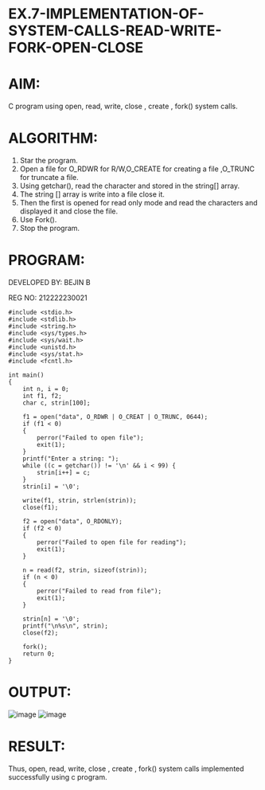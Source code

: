 # EX.7-IMPLEMENTATION-OF-SYSTEM-CALLS-READ-WRITE-FORK-OPEN-CLOSE

# AIM:
C program using open, read, write, close , create , fork() system calls.
# ALGORITHM:
1. Star the program.
2. Open a file for O_RDWR for R/W,O_CREATE for creating a file ,O_TRUNC for truncate
a file.
3. Using getchar(), read the character and stored in the string[] array.
4. The string [] array is write into a file close it.
5. Then the first is opened for read only mode and read the characters and displayed it and
close the file.
6. Use Fork().
7. Stop the program.
# PROGRAM:
DEVELOPED BY: BEJIN B

REG NO: 212222230021
```
#include <stdio.h>
#include <stdlib.h>
#include <string.h>
#include <sys/types.h>
#include <sys/wait.h>
#include <unistd.h>
#include <sys/stat.h>
#include <fcntl.h>

int main() 
{
    int n, i = 0;
    int f1, f2;
    char c, strin[100];

    f1 = open("data", O_RDWR | O_CREAT | O_TRUNC, 0644);
    if (f1 < 0) 
    {
        perror("Failed to open file");
        exit(1);
    }
    printf("Enter a string: ");
    while ((c = getchar()) != '\n' && i < 99) {
        strin[i++] = c;
    }
    strin[i] = '\0';

    write(f1, strin, strlen(strin));
    close(f1);

    f2 = open("data", O_RDONLY);
    if (f2 < 0) 
    {
        perror("Failed to open file for reading");
        exit(1);
    }

    n = read(f2, strin, sizeof(strin));
    if (n < 0) 
    {
        perror("Failed to read from file");
        exit(1);
    }

    strin[n] = '\0';
    printf("\n%s\n", strin);
    close(f2);

    fork();
    return 0;
}
```
# OUTPUT:
![image](https://github.com/ASHWINKUMAR2903/EX.7-IMPLEMENTATION-OF-SYSTEM-CALLS-READ-WRITE-FORK-OPEN-CLOSE/assets/119407186/980cd2ab-d5e1-4ca5-91ba-c03010333215)
![image](https://github.com/ASHWINKUMAR2903/EX.7-IMPLEMENTATION-OF-SYSTEM-CALLS-READ-WRITE-FORK-OPEN-CLOSE/assets/119407186/3a7265a1-7522-4674-ae93-0bc28eae4af2)
# RESULT:
Thus, open, read, write, close , create , fork() system calls implemented successfully using c program.

